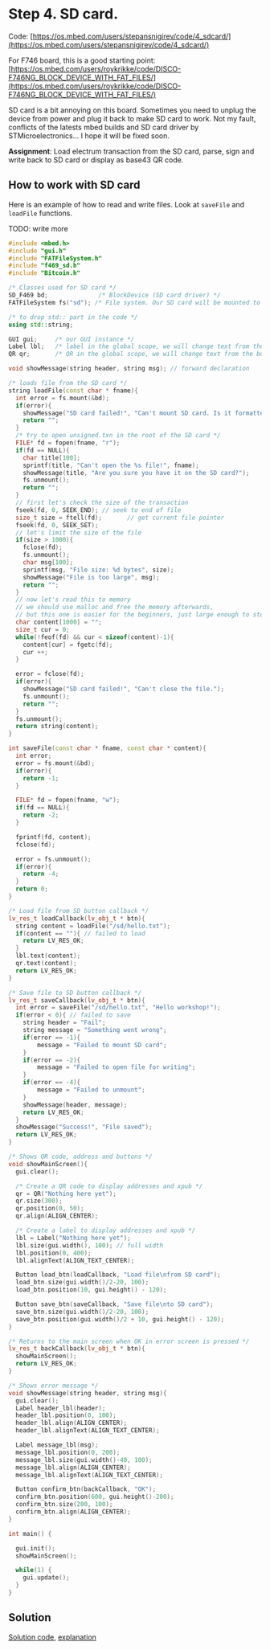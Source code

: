 # Step 4. SD card.

Code: [https://os.mbed.com/users/stepansnigirev/code/4_sdcard/](https://os.mbed.com/users/stepansnigirev/code/4_sdcard/)

For F746 board, this is a good starting point: [https://os.mbed.com/users/roykrikke/code/DISCO-F746NG_BLOCK_DEVICE_WITH_FAT_FILES/](https://os.mbed.com/users/roykrikke/code/DISCO-F746NG_BLOCK_DEVICE_WITH_FAT_FILES/)

SD card is a bit annoying on this board. Sometimes you need to unplug the device from power and plug it back to make SD card to work. Not my fault, conflicts of the latests mbed builds and SD card driver by STMicroelectronics... I hope it will be fixed soon.

**Assignment**: Load electrum transaction from the SD card, parse, sign and write back to SD card or display as base43 QR code.

## How to work with SD card

Here is an example of how to read and write files. Look at `saveFile` and `loadFile` functions.

TODO: write more

```cpp
#include <mbed.h>
#include "gui.h"
#include "FATFileSystem.h"
#include "f469_sd.h"
#include "Bitcoin.h"

/* Classes used for SD card */
SD_F469 bd;              /* BlockDevice (SD card driver) */
FATFileSystem fs("sd"); /* File system. Our SD card will be mounted to /sd/ folder */

/* to drop std:: part in the code */
using std::string;

GUI gui;     /* our GUI instance */
Label lbl;   /* label in the global scope, we will change text from the button callback */
QR qr;       /* QR in the global scope, we will change text from the button callback */

void showMessage(string header, string msg); // forward declaration

/* loads file from the SD card */
string loadFile(const char * fname){
  int error = fs.mount(&bd);
  if(error){
    showMessage("SD card failed!", "Can't mount SD card. Is it formatted in FAT?");
    return "";
  }
  /* try to open unsigned.txn in the root of the SD card */
  FILE* fd = fopen(fname, "r");
  if(fd == NULL){
    char title[100];
    sprintf(title, "Can't open the %s file!", fname);
    showMessage(title, "Are you sure you have it on the SD card?");
    fs.unmount();
    return "";
  }
  // first let's check the size of the transaction
  fseek(fd, 0, SEEK_END); // seek to end of file
  size_t size = ftell(fd);       // get current file pointer
  fseek(fd, 0, SEEK_SET);
  // let's limit the size of the file
  if(size > 1000){
    fclose(fd);
    fs.unmount();
    char msg[100];
    sprintf(msg, "File size: %d bytes", size);
    showMessage("File is too large", msg);
    return "";
  }
  // now let's read this to memory
  // we should use malloc and free the memory afterwards,
  // but this one is easier for the beginners, just large enough to store tx
  char content[1000] = "";
  size_t cur = 0;
  while(!feof(fd) && cur < sizeof(content)-1){
    content[cur] = fgetc(fd);
    cur ++;
  }

  error = fclose(fd);
  if(error){
    showMessage("SD card failed!", "Can't close the file.");
    fs.unmount();
    return "";
  }
  fs.unmount();
  return string(content);
}

int saveFile(const char * fname, const char * content){
  int error;
  error = fs.mount(&bd);
  if(error){
    return -1;
  }

  FILE* fd = fopen(fname, "w");
  if(fd == NULL){
    return -2;
  }

  fprintf(fd, content);
  fclose(fd);

  error = fs.unmount();
  if(error){
    return -4;
  }
  return 0;
}

/* Load file from SD button callback */
lv_res_t loadCallback(lv_obj_t * btn){
  string content = loadFile("/sd/hello.txt");
  if(content == ""){ // failed to load
    return LV_RES_OK;
  }
  lbl.text(content);
  qr.text(content);
  return LV_RES_OK;
}

/* Save file to SD button callback */
lv_res_t saveCallback(lv_obj_t * btn){
  int error = saveFile("/sd/hello.txt", "Hello workshop!");
  if(error < 0){ // failed to save
    string header = "Fail";
    string message = "Something went wrong";
    if(error == -1){
        message = "Failed to mount SD card";
    }
    if(error == -2){
        message = "Failed to open file for writing";
    }
    if(error == -4){
        message = "Failed to unmount";
    }
    showMessage(header, message);
    return LV_RES_OK;
  }
  showMessage("Success!", "File saved");
  return LV_RES_OK;
}

/* Shows QR code, address and buttons */
void showMainScreen(){
  gui.clear();

  /* Create a QR code to display addresses and xpub */
  qr = QR("Nothing here yet");
  qr.size(300);
  qr.position(0, 50);
  qr.align(ALIGN_CENTER);

  /* Create a label to display addresses and xpub */
  lbl = Label("Nothing here yet");
  lbl.size(gui.width(), 100); // full width
  lbl.position(0, 400);
  lbl.alignText(ALIGN_TEXT_CENTER);

  Button load_btn(loadCallback, "Load file\nfrom SD card");
  load_btn.size(gui.width()/2-20, 100);
  load_btn.position(10, gui.height() - 120);

  Button save_btn(saveCallback, "Save file\nto SD card");
  save_btn.size(gui.width()/2-20, 100);
  save_btn.position(gui.width()/2 + 10, gui.height() - 120);
}

/* Returns to the main screen when OK in error screen is pressed */
lv_res_t backCallback(lv_obj_t * btn){
  showMainScreen();
  return LV_RES_OK;
}

/* Shows error message */
void showMessage(string header, string msg){
  gui.clear();
  Label header_lbl(header);
  header_lbl.position(0, 100);
  header_lbl.align(ALIGN_CENTER);
  header_lbl.alignText(ALIGN_TEXT_CENTER);

  Label message_lbl(msg);
  message_lbl.position(0, 200);
  message_lbl.size(gui.width()-40, 100);
  message_lbl.align(ALIGN_CENTER);
  message_lbl.alignText(ALIGN_TEXT_CENTER);

  Button confirm_btn(backCallback, "OK");
  confirm_btn.position(600, gui.height()-200);
  confirm_btn.size(200, 100);
  confirm_btn.align(ALIGN_CENTER);
}

int main() {

  gui.init();
  showMainScreen();

  while(1) {
    gui.update();
  }
}
```

## Solution

[Solution code](https://os.mbed.com/users/stepansnigirev/code/4_sdcard_solved/), [explanation](./solved.md)
